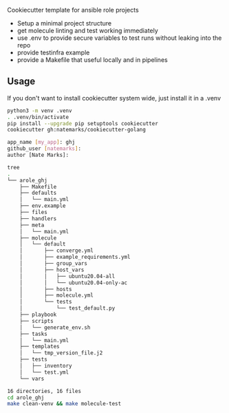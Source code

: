Cookiecutter template for ansible role projects

 - Setup a minimal project structure
 - get molecule linting and test working immediately
 - use .env to provide secure variables to test runs without leaking into the repo
 - provide testinfra example
 - provide a Makefile that useful locally and in pipelines


## Usage
If you don't want to install cookiecutter system wide, just install it in a .venv
```bash
python3 -m venv .venv
. .venv/bin/activate
pip install --upgrade pip setuptools cookiecutter
cookiecutter gh:natemarks/cookiecutter-golang

app_name [my_app]: ghj
github_user [natemarks]:
author [Nate Marks]:

tree
.
└── arole_ghj
    ├── Makefile
    ├── defaults
    │   └── main.yml
    ├── env.example
    ├── files
    ├── handlers
    ├── meta
    │   └── main.yml
    ├── molecule
    │   └── default
    │       ├── converge.yml
    │       ├── example_requirements.yml
    │       ├── group_vars
    │       ├── host_vars
    │       │   ├── ubuntu20.04-all
    │       │   └── ubuntu20.04-only-ac
    │       ├── hosts
    │       ├── molecule.yml
    │       └── tests
    │           └── test_default.py
    ├── playbook
    ├── scripts
    │   └── generate_env.sh
    ├── tasks
    │   └── main.yml
    ├── templates
    │   └── tmp_version_file.j2
    ├── tests
    │   ├── inventory
    │   └── test.yml
    └── vars

16 directories, 16 files
cd arole_ghj
make clean-venv && make molecule-test
```